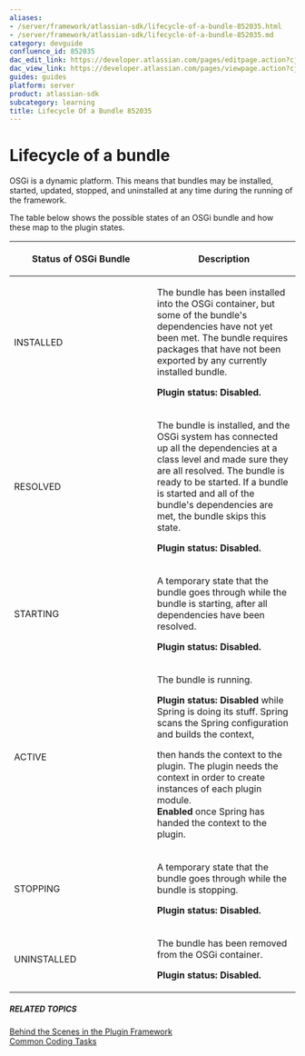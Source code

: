 ```yaml
---
aliases:
- /server/framework/atlassian-sdk/lifecycle-of-a-bundle-852035.html
- /server/framework/atlassian-sdk/lifecycle-of-a-bundle-852035.md
category: devguide
confluence_id: 852035
dac_edit_link: https://developer.atlassian.com/pages/editpage.action?cjm=wozere&pageId=852035
dac_view_link: https://developer.atlassian.com/pages/viewpage.action?cjm=wozere&pageId=852035
guides: guides
platform: server
product: atlassian-sdk
subcategory: learning
title: Lifecycle Of a Bundle 852035
---
```

# Lifecycle of a bundle

OSGi is a dynamic platform. This means that bundles may be installed, started, updated, stopped, and uninstalled at any time during the running of the framework.

The table below shows the possible states of an OSGi bundle and how these map to the plugin states.

<table>
<colgroup>
<col style="width: 50%" />
<col style="width: 50%" />
</colgroup>
<thead>
<tr class="header">
<th><p>Status of OSGi Bundle</p></th>
<th><p>Description</p></th>
</tr>
</thead>
<tbody>
<tr class="odd">
<td><p>INSTALLED</p></td>
<td><p>The bundle has been installed into the OSGi container, but some of the bundle's dependencies have not yet been met. The bundle requires packages that have not been exported by any currently installed bundle.</p>
<p><strong>Plugin status: Disabled.</strong></p></td>
</tr>
<tr class="even">
<td><p>RESOLVED</p></td>
<td><p>The bundle is installed, and the OSGi system has connected up all the dependencies at a class level and made sure they are all resolved. The bundle is ready to be started. If a bundle is started and all of the bundle's dependencies are met, the bundle skips this state.</p>
<p><strong>Plugin status: Disabled.</strong></p></td>
</tr>
<tr class="odd">
<td><p>STARTING</p></td>
<td><p>A temporary state that the bundle goes through while the bundle is starting, after all dependencies have been resolved.</p>
<p><strong>Plugin status: Disabled.</strong></p></td>
</tr>
<tr class="even">
<td><p>ACTIVE</p></td>
<td><p>The bundle is running.</p>
<p><strong>Plugin status:</strong> <strong>Disabled</strong> while Spring is doing its stuff. Spring scans the Spring configuration and builds the context,</p>
<p>then hands the context to the plugin. The plugin needs the context in order to create instances of each plugin module.<br />
<strong>Enabled</strong> once Spring has handed the context to the plugin.</p></td>
</tr>
<tr class="odd">
<td><p>STOPPING</p></td>
<td><p>A temporary state that the bundle goes through while the bundle is stopping.</p>
<p><strong>Plugin status: Disabled.</strong></p></td>
</tr>
<tr class="even">
<td><p>UNINSTALLED</p></td>
<td><p>The bundle has been removed from the OSGi container.</p>
<p><strong>Plugin status: Disabled.</strong></p></td>
</tr>
</tbody>
</table>

##### RELATED TOPICS

[Behind the Scenes in the Plugin Framework](https://developer.atlassian.com/display/PLUGINFRAMEWORK/Behind+the+Scenes+in+the+Plugin+Framework)  
[Common Coding Tasks](/server/framework/atlassian-sdk/common-coding-tasks)


























































































































































































































